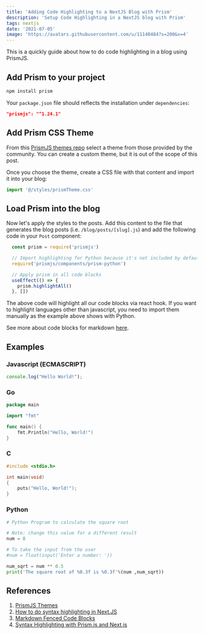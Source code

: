 ```yaml
---
title: 'Adding Code Highlighting to a NextJS Blog with Prism'
description: 'Setup Code Highlighting in a NextJS blog with Prism'
tags: nextjs
date: '2021-07-05'
image: 'https://avatars.githubusercontent.com/u/11140484?s=200&v=4'
---
```


This is a quickly guide about how to do code highlighting in a blog using PrismJS.

## Add Prism to your project

```bash
npm install prism
```

Your `package.json` file should reflects the installation under `dependencies`:

```json
"prismjs": "^1.24.1"
```

## Add Prism CSS Theme

From this [PrismJS themes repo](https://github.com/PrismJS/prism-themes/tree/master/themes) select a theme from those provided by the community. You can create a custom theme, but it is out of the scope of this post.

Once you choose the theme, create a CSS file with that content and import it into your blog:

```javascript
import '@/styles/prismTheme.css'
```

## Load Prism into the blog

Now let's apply the styles to the posts. Add this content to the file that generates the blog posts (i.e. `/blog/posts/[slug].js`) and add the following code in your `Post` component:

```javascript
  const prism = require('prismjs')

  // Import highlighting for Python because it's not included by default
  require('prismjs/components/prism-python')

  // Apply prism in all code blocks
  useEffect(() => {
    prism.highlightAll()
  }, [])
```

The above code will highlight all our code blocks via react hook. If you want to highlight languages other than javascript, you need to import them manually as the example above shows with Python.

See more about code blocks for markdown [here](https://www.markdownguide.org/extended-syntax/#fenced-code-blocks).

## Examples

### Javascript (ECMASCRIPT)

```javascript
console.log("Hello World!");
```

### Go

```go
package main

import "fmt"

func main() {
    fmt.Println("Hello, World!")
}
```

### C

```c
#include <stdio.h>

int main(void)
{
    puts("Hello, World!");
}
```

### Python

```python
# Python Program to calculate the square root

# Note: change this value for a different result
num = 8

# To take the input from the user
#num = float(input('Enter a number: '))

num_sqrt = num ** 0.5
print('The square root of %0.3f is %0.3f'%(num ,num_sqrt))
```

## References

1. [PrismJS Themes](https://github.com/PrismJS/prism-themes/tree/master/themes)
2. [How to do syntax highlighting in Next.JS](https://garbagevalue.com/blog/syntax-highlighting-next-js)
3. [Markdown Fenced Code Blocks](https://www.markdownguide.org/extended-syntax/#fenced-code-blocks)
4. [Syntax Highlighting with Prism.js and Next.js](https://mxd.codes/articles/syntax-highlighting-with-prism-and-next-js)
